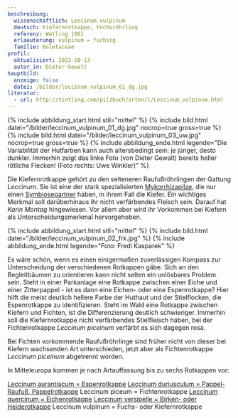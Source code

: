 ```yaml
---
beschreibung:
  wissenschaftlich: Leccinum vulpinum
  deutsch: Kiefernrotkappe, Fuchsröhrling
  referenz: Watling 1961
  erlaeuterung: vulpinum = fuchsig
  familie: Boletaceae
profil:
  aktualisiert: 2023-10-13
  autor_in: Dieter Gewalt
hauptbild:
  anzeige: false
  datei: /bilder/leccinum_vulpinum_01_dg.jpg
literatur:
  - url: http://tintling.com/pilzbuch/arten/l/Leccinum_vulpinum.html
---
```

{% include abbildung_start.html stil="mittel" %}
{% include bild.html datei="/bilder/leccinum_vulpinum_01_dg.jpg" nocrop=true gross=true %}
{% include bild.html datei="/bilder/leccinum_vulpinum_03_uw.jpg" nocrop=true gross=true %}
{% include abbildung_ende.html legende="Die Variabilität der Hutfarben kann auch altersbedingt sein: je jünger, desto dunkler. Immerhin zeigt das linke Foto (von Dieter Gewalt) bereits heller rötliche Flecken! (Foto rechts: Uwe Winkler)" %}

Die Kiefernrotkappe gehört zu den selteneren Raufußröhrlingen der Gattung *Leccinum*. Sie ist eine der stark spezialisierten [Mykorrhizapilze](Mykorrhiza "Glossar"), die nur einen [Symbiosepartner](Symbiose "Glossar") haben, in ihrem Fall die Kiefer. Ein wichtiges Merkmal soll darüberhinaus ihr nicht verfärbendes Fleisch sein. Darauf hat *Karin Montag* hingewiesen. Vor allem aber wird ihr Vorkommen bei Kiefern als Unterscheidungsmerkmal hervorgehoben.

{% include abbildung_start.html stil="mittel" %}
{% include bild.html datei="/bilder/leccinum_vulpinum_02_frk.jpg" %}
{% include abbildung_ende.html legende="Foto: Fredi Kasparek" %}

Es wäre schön, wenn es einen einigermaßen zuverlässigen Kompass zur Unterscheidung der verschiedenen Rotkappen gäbe. Sich an den Begleitbäumen zu orientieren kann nicht selten ein unlösbares Problem sein. Steht in einer Parkanlage eine Rotkappe zwischen einer Eiche und einer Zitterpappel - ist es dann eine Eichen- oder eine Espenrotkappe? Hier hilft die meist deutlich hellere Farbe der Huthaut und der Stielflocken, die Espenrotkappe zu identifizieren. Steht im Wald eine Rotkappe zwischen Kiefern und Fichten, ist die Differenzierung deutlich schwieriger. Immerhin soll die Kiefernrotkappe nicht verfärbendes Stielfleisch haben, bei der Fichtenrotkappe *Leccinum piceinum* verfärbt es sich dagegen rosa.  

Bei Fichten vorkommende Raufußröhrlinge sind früher nicht von dieser bei Kiefern wachsenden Art unterschieden, jetzt aber als Fichtenrotkappe *Leccinum piceinum* abgetrennt worden.

In Mitteleuropa kommen je nach Artauffassung bis zu sechs Rotkappen vor:

[Leccinum aurantiacum = Espenrotkappe](/pilze/leccinum-aurantiacum-espenrotkappe)
[Leccinum duriusculum = Pappel-Raufuß, Pappelrotkappe](/pilze/leccinum-duriusculum-pappel-raufuß)
Leccinum piceum = Fichtenrotkappe
[Leccinum quercinum = Eichenrotkappe](/pilze/leccinum-quercinum-eichenrotkappe)
[Leccinum versipelle = Birken- oder Heiderotkappe](/pilze/leccinum-versipelle-birkenrotkappe-heiderotkappe)
Leccinum vulpinum = Fuchs- oder Kiefernrotkappe